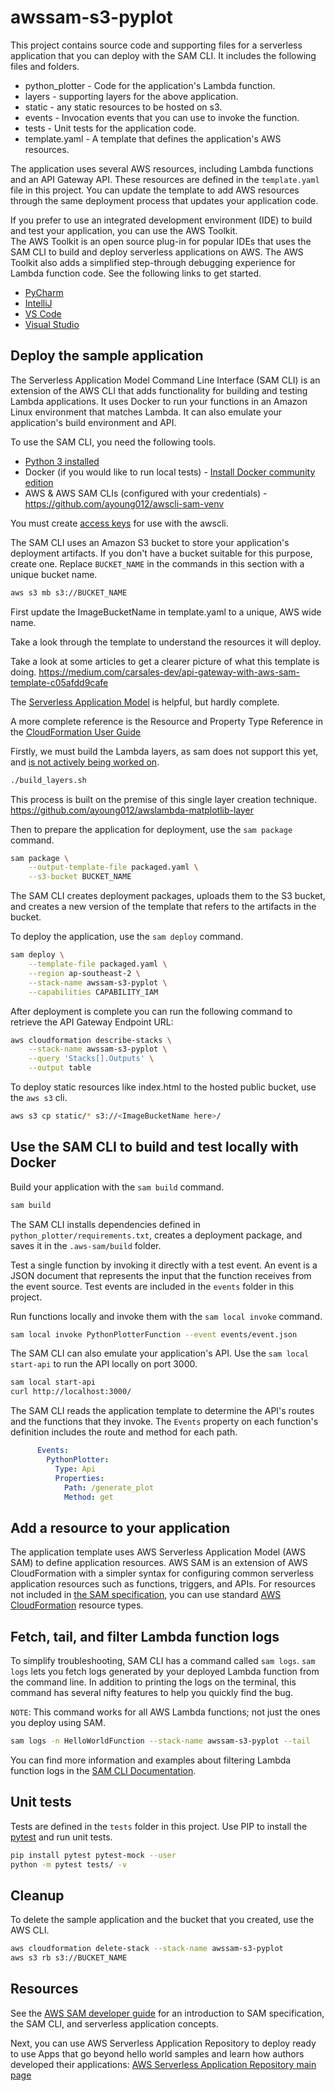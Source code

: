 # awssam-s3-pyplot

This project contains source code and supporting files for a serverless application that you can deploy with the SAM CLI. It includes the following files and folders.

- python_plotter - Code for the application's Lambda function.
- layers - supporting layers for the above application.
- static - any static resources to be hosted on s3.
- events - Invocation events that you can use to invoke the function.
- tests - Unit tests for the application code. 
- template.yaml - A template that defines the application's AWS resources.

The application uses several AWS resources, including Lambda functions and an API Gateway API. These resources are defined in the `template.yaml` file in this project. You can update the template to add AWS resources through the same deployment process that updates your application code.

If you prefer to use an integrated development environment (IDE) to build and test your application, you can use the AWS Toolkit.  
The AWS Toolkit is an open source plug-in for popular IDEs that uses the SAM CLI to build and deploy serverless applications on AWS. The AWS Toolkit also adds a simplified step-through debugging experience for Lambda function code. See the following links to get started.

* [PyCharm](https://docs.aws.amazon.com/toolkit-for-jetbrains/latest/userguide/welcome.html)
* [IntelliJ](https://docs.aws.amazon.com/toolkit-for-jetbrains/latest/userguide/welcome.html)
* [VS Code](https://docs.aws.amazon.com/toolkit-for-vscode/latest/userguide/welcome.html)
* [Visual Studio](https://docs.aws.amazon.com/toolkit-for-visual-studio/latest/user-guide/welcome.html)

## Deploy the sample application

The Serverless Application Model Command Line Interface (SAM CLI) is an extension of the AWS CLI that adds functionality for building and testing Lambda applications. It uses Docker to run your functions in an Amazon Linux environment that matches Lambda. It can also emulate your application's build environment and API.

To use the SAM CLI, you need the following tools.

* [Python 3 installed](https://www.python.org/downloads/)
* Docker (if you would like to run local tests) - [Install Docker community edition](https://hub.docker.com/search/?type=edition&offering=community)
* AWS & AWS SAM CLIs (configured with your credentials) - https://github.com/ayoung012/awscli-sam-venv

You must create [access keys](https://docs.aws.amazon.com/IAM/latest/UserGuide/id_credentials_access-keys.html) for use with the awscli.

The SAM CLI uses an Amazon S3 bucket to store your application's deployment artifacts. If you don't have a bucket suitable for this purpose, create one. Replace `BUCKET_NAME` in the commands in this section with a unique bucket name.

```bash
aws s3 mb s3://BUCKET_NAME
```

First update the ImageBucketName in template.yaml to a unique, AWS wide name.

Take a look through the template to understand the resources it will deploy.

Take a look at some articles to get a clearer picture of what this template is
doing.
https://medium.com/carsales-dev/api-gateway-with-aws-sam-template-c05afdd9cafe

The [Serverless Application Model](https://github.com/awslabs/serverless-application-model/blob/master/versions/2016-10-31.md#awsserverlessapi) is helpful, but hardly complete.

A more complete reference is the Resource and Property Type Reference in the [CloudFormation User Guide](https://docs.aws.amazon.com/AWSCloudFormation/latest/UserGuide/aws-template-resource-type-ref.html)

Firstly, we must build the Lambda layers, as sam does not support this yet, and [is not actively being worked on](https://github.com/awslabs/aws-sam-cli/pull/840).

```bash
./build_layers.sh
```

This process is built on the premise of this single layer creation technique.
https://github.com/ayoung012/awslambda-matplotlib-layer


Then to prepare the application for deployment, use the `sam package` command.

```bash
sam package \
    --output-template-file packaged.yaml \
    --s3-bucket BUCKET_NAME
```

The SAM CLI creates deployment packages, uploads them to the S3 bucket, and creates a new version of the template that refers to the artifacts in the bucket. 

To deploy the application, use the `sam deploy` command.

```bash
sam deploy \
    --template-file packaged.yaml \
    --region ap-southeast-2 \
    --stack-name awssam-s3-pyplot \
    --capabilities CAPABILITY_IAM
```

After deployment is complete you can run the following command to retrieve the API Gateway Endpoint URL:

```bash
aws cloudformation describe-stacks \
    --stack-name awssam-s3-pyplot \
    --query 'Stacks[].Outputs' \
    --output table
``` 

To deploy static resources like index.html to the hosted public bucket, use the `aws s3` cli.

```bash
aws s3 cp static/* s3://<ImageBucketName here>/
```

## Use the SAM CLI to build and test locally with Docker

Build your application with the `sam build` command.

```bash
sam build
```

The SAM CLI installs dependencies defined in `python_plotter/requirements.txt`, creates a deployment package, and saves it in the `.aws-sam/build` folder.

Test a single function by invoking it directly with a test event. An event is a JSON document that represents the input that the function receives from the event source. Test events are included in the `events` folder in this project.

Run functions locally and invoke them with the `sam local invoke` command.

```bash
sam local invoke PythonPlotterFunction --event events/event.json
```

The SAM CLI can also emulate your application's API. Use the `sam local start-api` to run the API locally on port 3000.

```bash
sam local start-api
curl http://localhost:3000/
```

The SAM CLI reads the application template to determine the API's routes and the functions that they invoke. The `Events` property on each function's definition includes the route and method for each path.

```yaml
      Events:
        PythonPlotter:
          Type: Api
          Properties:
            Path: /generate_plot
            Method: get
```

## Add a resource to your application
The application template uses AWS Serverless Application Model (AWS SAM) to define application resources. AWS SAM is an extension of AWS CloudFormation with a simpler syntax for configuring common serverless application resources such as functions, triggers, and APIs. For resources not included in [the SAM specification](https://github.com/awslabs/serverless-application-model/blob/master/versions/2016-10-31.md), you can use standard [AWS CloudFormation](https://docs.aws.amazon.com/AWSCloudFormation/latest/UserGuide/aws-template-resource-type-ref.html) resource types.

## Fetch, tail, and filter Lambda function logs

To simplify troubleshooting, SAM CLI has a command called `sam logs`. `sam logs` lets you fetch logs generated by your deployed Lambda function from the command line. In addition to printing the logs on the terminal, this command has several nifty features to help you quickly find the bug.

`NOTE`: This command works for all AWS Lambda functions; not just the ones you deploy using SAM.

```bash
sam logs -n HelloWorldFunction --stack-name awssam-s3-pyplot --tail
```

You can find more information and examples about filtering Lambda function logs in the [SAM CLI Documentation](https://docs.aws.amazon.com/serverless-application-model/latest/developerguide/serverless-sam-cli-logging.html).

## Unit tests

Tests are defined in the `tests` folder in this project. Use PIP to install the [pytest](https://docs.pytest.org/en/latest/) and run unit tests.

```bash
pip install pytest pytest-mock --user
python -m pytest tests/ -v
```

## Cleanup

To delete the sample application and the bucket that you created, use the AWS CLI.

```bash
aws cloudformation delete-stack --stack-name awssam-s3-pyplot
aws s3 rb s3://BUCKET_NAME
```

## Resources

See the [AWS SAM developer guide](https://docs.aws.amazon.com/serverless-application-model/latest/developerguide/what-is-sam.html) for an introduction to SAM specification, the SAM CLI, and serverless application concepts.

Next, you can use AWS Serverless Application Repository to deploy ready to use Apps that go beyond hello world samples and learn how authors developed their applications: [AWS Serverless Application Repository main page](https://aws.amazon.com/serverless/serverlessrepo/)
